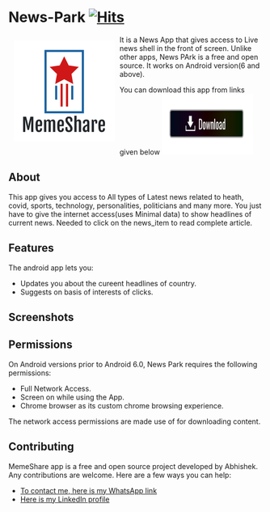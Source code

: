 # News-Park [![Hits](https://hits.seeyoufarm.com/api/count/incr/badge.svg?url=https%3A%2F%2Fgithub.com%2Fa4abhishekkmr%2FNews-Park&count_bg=%2379C83D&title_bg=%23555555&icon=&icon_color=%23E7E7E7&title=hits&edge_flat=false)](https://hits.seeyoufarm.com)

<img src="/img/logo.png" align="left"
width="200" hspace="10" vspace="10">

It is a News App that gives access to Live news shell in the front of screen.
Unlike other apps, News PArk is a free and open source.
It works on Android version(6<Marshmello> and above).

You can download this app from links given below
[<img src="img/download.png" height="120" width="180">](https://www.mediafire.com/file/fl3683beu3bw1kv/MemeShare.apk/file)   

## About
This app gives you access to All types of Latest news related to heath, covid, sports, technology, personalities, politicians and many more.
You just have to give the internet access(uses Minimal data) to show headlines of current news.
Needed to click on the news_item to read complete article.

## Features

The android app lets you:
- Updates you about the cureent headlines of country.
- Suggests on basis of interests of clicks.


## Screenshots



## Permissions

On Android versions prior to Android 6.0, News Park requires the following permissions:
- Full Network Access.
- Screen on while using the App.
- Chrome browser as its custom chrome browsing experience.

The network access permissions are made use of for downloading content.

## Contributing

MemeShare app is a free and open source project developed by Abhishek. Any contributions are welcome. Here are a few ways you can help:
 * [To contact me, here is my WhatsApp link](wa.me/+8757304764)
 * [Here is my LinkedIn profile](https://www.linkedin.com/in/abhishek-kumar-9ab838167/)